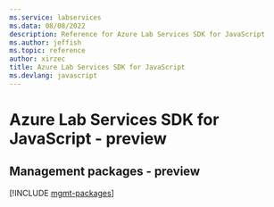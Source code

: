 ```yaml
---
ms.service: labservices
ms.data: 08/08/2022
description: Reference for Azure Lab Services SDK for JavaScript
ms.author: jeffish
ms.topic: reference
author: xirzec
title: Azure Lab Services SDK for JavaScript
ms.devlang: javascript
---
```

# Azure Lab Services SDK for JavaScript - preview

## Management packages - preview
[!INCLUDE [mgmt-packages](lab-services-mgmt-index.md)]